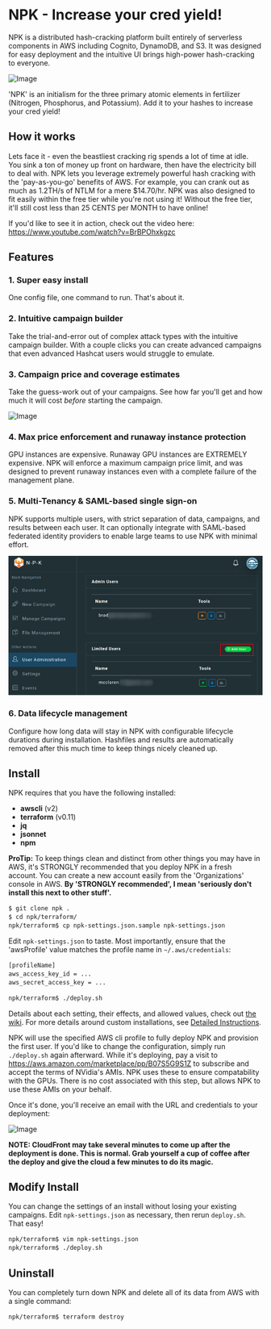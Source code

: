 # NPK - Increase your cred yield!

NPK is a distributed hash-cracking platform built entirely of serverless components in AWS including Cognito, DynamoDB, and S3. It was designed for easy deployment and the intuitive UI brings high-power hash-cracking to everyone.

![Image](/readme-content/dashboard-active.png)

'NPK' is an initialism for the three primary atomic elements in fertilizer (Nitrogen, Phosphorus, and Potassium). Add it to your hashes to increase your cred yield!

## How it works

Lets face it - even the beastliest cracking rig spends a lot of time at idle. You sink a ton of money up front on hardware, then have the electricity bill to deal with. NPK lets you leverage extremely powerful hash cracking with the 'pay-as-you-go' benefits of AWS. For example, you can crank out as much as 1.2TH/s of NTLM for a mere $14.70/hr. NPK was also designed to fit easily within the free tier while you're not using it! Without the free tier, it'll still cost less than 25 CENTS per MONTH to have online!

If you'd like to see it in action, check out the video here: https://www.youtube.com/watch?v=BrBPOhxkgzc

## Features

### 1. Super easy install

One config file, one command to run. That's about it.

### 2. Intuitive campaign builder

Take the trial-and-error out of complex attack types with the intuitive campaign builder. With a couple clicks you can create advanced campaigns that even advanced Hashcat users would struggle to emulate.

### 3. Campaign price and coverage estimates

Take the guess-work out of your campaigns. See how far you'll get and how much it will cost *before* starting the campaign.

![Image](/readme-content/coverage.png)

### 4. Max price enforcement and runaway instance protection

GPU instances are expensive. Runaway GPU instances are EXTREMELY expensive. NPK will enforce a maximum campaign price limit, and was designed to prevent runaway instances even with a complete failure of the management plane.

### 5. Multi-Tenancy & SAML-based single sign-on

NPK supports multiple users, with strict separation of data, campaigns, and results between each user. It can optionally integrate with SAML-based federated identity providers to enable large teams to use NPK with minimal effort.

![Image](/readme-content/userManagement.png)

### 6. Data lifecycle management

Configure how long data will stay in NPK with configurable lifecycle durations during installation. Hashfiles and results are automatically removed after this much time to keep things nicely cleaned up.

## Install

NPK requires that you have the following installed: 
* **awscli** (v2)
* **terraform** (v0.11)
* **jq**
* **jsonnet**
* **npm**

**ProTip:** To keep things clean and distinct from other things you may have in AWS, it's STRONGLY recommended that you deploy NPK in a fresh account. You can create a new account easily from the 'Organizations' console in AWS. **By 'STRONGLY recommended', I mean 'seriously don't install this next to other stuff'.**

```sh
$ git clone npk .
$ cd npk/terraform/
npk/terraform$ cp npk-settings.json.sample npk-settings.json
```

Edit `npk-settings.json` to taste. Most importantly, ensure that the 'awsProfile' value matches the profile name in `~/.aws/credentials`:

```sh
[profileName]
aws_access_key_id = ...
aws_secret_access_key = ...
```

```sh
npk/terraform$ ./deploy.sh
```

Details about each setting, their effects, and allowed values, check out [the wiki](https://github.com/Coalfire-Research/npk/wiki/Detailed-NPK-Settings). For more details around custom installations, see [Detailed Instructions](https://github.com/Coalfire-Research/npk/wiki/Detailed-Usage-Instructions).

NPK will use the specified AWS cli profile to fully deploy NPK and provision the first user. If you'd like to change the configuration, simply run `./deploy.sh` again afterward. While it's deploying, pay a visit to https://aws.amazon.com/marketplace/pp/B07S5G9S1Z to subscribe and accept the terms of NVidia's AMIs. NPK uses these to ensure compatability with the GPUs. There is no cost associated with this step, but allows NPK to use these AMIs on your behalf.

Once it's done, you'll receive an email with the URL and credentials to your deployment:

![Image](/readme-content/npk-invite.png)

**NOTE: CloudFront may take several minutes to come up after the deployment is done. This is normal. Grab yourself a cup of coffee after the deploy and give the cloud a few minutes to do its magic.**

## Modify Install

You can change the settings of an install without losing your existing campaigns. Edit `npk-settings.json` as necessary, then rerun `deploy.sh`. That easy!

```sh
npk/terraform$ vim npk-settings.json
npk/terraform$ ./deploy.sh
```

## Uninstall

You can completely turn down NPK and delete all of its data from AWS with a single command:

```sh
npk/terraform$ terraform destroy
```

